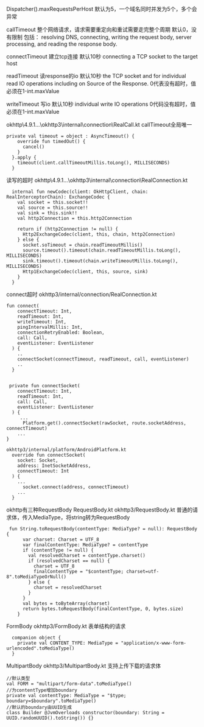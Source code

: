 Dispatcher().maxRequestsPerHost
默认为5，一个域名同时并发为5个，多个会异常


callTimeout 整个网络请求，请求需要重定向和重试需要走完整个周期   默认0，没有限制
包括：
resolving DNS, connecting, writing the request body, server processing, and reading the response body.

connectTimeout 建立tcp连接  默认10秒
connecting a TCP socket to the target host

readTimeout 读response的io 默认10秒
the TCP socket and for individual read IO operations including on Source of the Response.
0代表没有超时，值必须在1-int.maxValue

writeTimeout 写io 默认10秒
individual write IO operations
0代码没有超时，值必须在1-int.maxValue



okhttp\4.9.1\...\okhttp3\internal\connection\RealCall.kt
callTimeout全局唯一
```
private val timeout = object : AsyncTimeout() {
    override fun timedOut() {
      cancel()
    }
  }.apply {
    timeout(client.callTimeoutMillis.toLong(), MILLISECONDS)
  }
```
读写的超时
okhttp\4.9.1\...\okhttp3\internal\connection\RealConnection.kt
```
  internal fun newCodec(client: OkHttpClient, chain: RealInterceptorChain): ExchangeCodec {
    val socket = this.socket!!
    val source = this.source!!
    val sink = this.sink!!
    val http2Connection = this.http2Connection

    return if (http2Connection != null) {
      Http2ExchangeCodec(client, this, chain, http2Connection)
    } else {
      socket.soTimeout = chain.readTimeoutMillis()
      source.timeout().timeout(chain.readTimeoutMillis.toLong(), MILLISECONDS)
      sink.timeout().timeout(chain.writeTimeoutMillis.toLong(), MILLISECONDS)
      Http1ExchangeCodec(client, this, source, sink)
    }
  }
```
connect超时
okhttp3/internal/connection/RealConnection.kt
```
fun connect(
    connectTimeout: Int,
    readTimeout: Int,
    writeTimeout: Int,
    pingIntervalMillis: Int,
    connectionRetryEnabled: Boolean,
    call: Call,
    eventListener: EventListener
  ) {
    ..
    connectSocket(connectTimeout, readTimeout, call, eventListener)
    ..
  }
  

 private fun connectSocket(
    connectTimeout: Int,
    readTimeout: Int,
    call: Call,
    eventListener: EventListener
  ) {
     ...
      Platform.get().connectSocket(rawSocket, route.socketAddress, connectTimeout)
    ...
}  

okhttp3/internal/platform/AndroidPlatform.kt
  override fun connectSocket(
    socket: Socket,
    address: InetSocketAddress,
    connectTimeout: Int
  ) {
    ...
      socket.connect(address, connectTimeout)
    ...
  }
```


okhttp有三种RequestBody
RequestBody.kt   okhttp3/RequestBody.kt  普通的请求体，传入MediaType，将string转为RequestBody
```
 fun String.toRequestBody(contentType: MediaType? = null): RequestBody {
      var charset: Charset = UTF_8
      var finalContentType: MediaType? = contentType
      if (contentType != null) {
        val resolvedCharset = contentType.charset()
        if (resolvedCharset == null) {
          charset = UTF_8
          finalContentType = "$contentType; charset=utf-8".toMediaTypeOrNull()
        } else {
          charset = resolvedCharset
        }
      }
      val bytes = toByteArray(charset)
      return bytes.toRequestBody(finalContentType, 0, bytes.size)
    }
```
FormBody  okhttp3/FormBody.kt  表单结构的请求
```
  companion object {
    private val CONTENT_TYPE: MediaType = "application/x-www-form-urlencoded".toMediaType()
  }
```
MultipartBody okhttp3/MultipartBody.kt
支持上传下载的请求体
```
//默认类型
val FORM = "multipart/form-data".toMediaType()
//为contentType增加boundary
private val contentType: MediaType = "$type; boundary=$boundary".toMediaType()
//默认的boundary由UUID生成
class Builder @JvmOverloads constructor(boundary: String = UUID.randomUUID().toString()) {}
```
